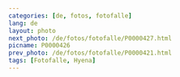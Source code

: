 ```yaml
---
categories: [de, fotos, fotofalle]
lang: de
layout: photo
next_photo: /de/fotos/fotofalle/P0000427.html
picname: P0000426
prev_photo: /de/fotos/fotofalle/P0000421.html
tags: [Fotofalle, Hyena]
---
```

